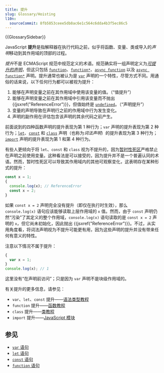 ```yaml
---
title: 提升
slug: Glossary/Hoisting
l10n:
  sourceCommit: 8fb5853ceee5db8ac6e1c564c6dda4b3f5ec86c5
---
```


{{GlossarySidebar}}


JavaScript **提升**是指解释器在执行代码之前，似乎将函数、变量、类或导入的*声明*移动到其作用域的顶部的过程。

*提升*不是 ECMAScript 规范中规范定义的术语。规范确实将一组声明定义为[*可提升的声明*](https://tc39.es/ecma262/multipage/ecmascript-language-statements-and-declarations.html#prod-HoistableDeclaration)，但这只包括 [`function`](/zh-CN/docs/Web/JavaScript/Reference/Statements/function)、[`function*`](/zh-CN/docs/Web/JavaScript/Reference/Statements/function*)、[`async function`](/zh-CN/docs/Web/JavaScript/Reference/Statements/async_function) 以及 [`async function*`](/zh-CN/docs/Web/JavaScript/Reference/Statements/async_function*) 声明。提升通常也被认为是 [`var`](/zh-CN/docs/Web/JavaScript/Reference/Statements/var) 声明的一个特性，尽管方式不同。用通俗的话来说，以下任何行为都可以被视为提升：

1. 能够在声明变量之前在其作用域中使用该变量的值。（“值提升”）
2. 能够在声明变量之前在其作用域中引用该变量而不抛出 {{jsxref("ReferenceError")}}，但值始终是 [`undefined`](/zh-CN/docs/Web/JavaScript/Reference/Global_Objects/undefined)。（“声明提升”）
3. 变量的声明导致在声明行之前的作用域中行为发生变化。
4. 声明的副作用在评估包含该声明的其余代码之前产生。

前面说到的四种函数声明的提升表现为第 1 种行为；`var` 声明的提升表现为第 2 种行为；[`let`](/zh-CN/docs/Web/JavaScript/Reference/Statements/let)、[`const`](/zh-CN/docs/Web/JavaScript/Reference/Statements/const) 和 [`class`](/zh-CN/docs/Web/JavaScript/Reference/Statements/class) 声明（也称为*词法声明*）的提升表现为第 3 种行为；[`import`](/zh-CN/docs/Web/JavaScript/Reference/Statements/import) 声明的提升表现为第 1 和第 4 种行为。

有些人更倾向于将 `let`、`const` 和 `class` 视为不提升的，因为[暂时性死区](/zh-CN/docs/Web/JavaScript/Reference/Statements/let#暂时性死区)严格禁止在声明之前使用变量。这种看法是可以接受的，因为提升并不是一个普遍认同的术语。然而，暂时性死区可以导致其作用域内的其他可观察变化，这表明存在某种形式的提升：

```js
const x = 1;
{
  console.log(x); // ReferenceError
  const x = 2;
}
```

如果 `const x = 2` 声明完全没有提升（即仅在执行时生效），那么 `console.log(x)` 语句应该能够读取上层作用域的 `x` 值。然而，由于 `const` 声明仍然“污染”了其定义的整个作用域，`console.log(x)` 语句读取的是 `const x = 2` 声明的 `x`，但它尚未初始化，因此抛出 {{jsxref("ReferenceError")}}。不过，从实用角度看，将词法声明视为不提升可能更有用，因为这些声明的提升并没有带来任何有意义的特性。

注意以下情况不属于提升：

```js
{
  var x = 1;
}
console.log(x); // 1
```

这里没有“在声明前访问”；只是因为 `var` 声明不是块级作用域的。

有关提升的更多信息，请参见：

- `var`、`let`、`const` 提升——[语法类型教程](/zh-CN/docs/Web/JavaScript/Guide/Grammar_and_types#variable_hoisting)
- `function` 提升——[函数教程](/zh-CN/docs/Web/JavaScript/Guide/Functions#function_hoisting)
- `class` 提升——[类教程](/zh-CN/docs/Web/JavaScript/Guide/Using_classes#class_declaration_hoisting)
- `import` 提升——[JavaScript 模块](/zh-CN/docs/Web/JavaScript/Guide/Modules#import_declarations_are_hoisted)

## 参见

- [`var` 语句](/zh-CN/docs/Web/JavaScript/Reference/Statements/var)
- [`let` 语句](/zh-CN/docs/Web/JavaScript/Reference/Statements/let)
- [`const` 语句](/zh-CN/docs/Web/JavaScript/Reference/Statements/const)
- [`function` 语句](/zh-CN/docs/Web/JavaScript/Reference/Statements/function)

